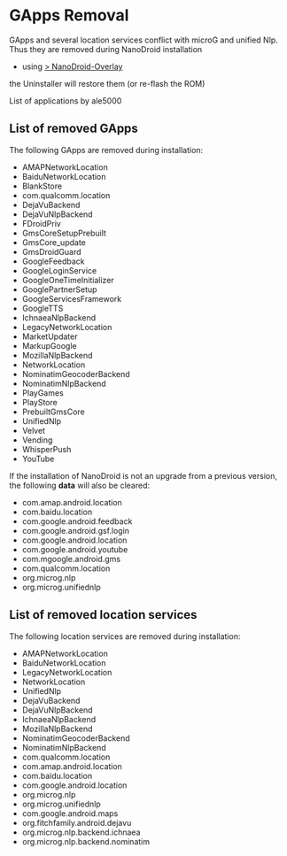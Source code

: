 # GApps Removal

GApps and several location services conflict with microG and unified Nlp. Thus they are removed during NanoDroid installation

  * using [> NanoDroid-Overlay](doc/NanoDroidOverlay.md)

the Uninstaller will restore them (or re-flash the ROM)

List of applications by ale5000

## List of removed GApps

The following GApps are removed during installation:

* AMAPNetworkLocation
* BaiduNetworkLocation
* BlankStore
* com.qualcomm.location
* DejaVuBackend
* DejaVuNlpBackend
* FDroidPriv
* GmsCoreSetupPrebuilt
* GmsCore_update
* GmsDroidGuard
* GoogleFeedback
* GoogleLoginService
* GoogleOneTimeInitializer
* GooglePartnerSetup
* GoogleServicesFramework
* GoogleTTS
* IchnaeaNlpBackend
* LegacyNetworkLocation
* MarketUpdater
* MarkupGoogle
* MozillaNlpBackend
* NetworkLocation
* NominatimGeocoderBackend
* NominatimNlpBackend
* PlayGames
* PlayStore
* PrebuiltGmsCore
* UnifiedNlp
* Velvet
* Vending
* WhisperPush
* YouTube

If the installation of NanoDroid is not an upgrade from a previous version, the following **data** will also be cleared:

* com.amap.android.location
* com.baidu.location
* com.google.android.feedback
* com.google.android.gsf.login
* com.google.android.location
* com.google.android.youtube
* com.mgoogle.android.gms
* com.qualcomm.location
* org.microg.nlp
* org.microg.unifiednlp

## List of removed location services

The following location services are removed during installation:

* AMAPNetworkLocation
* BaiduNetworkLocation
* LegacyNetworkLocation
* NetworkLocation
* UnifiedNlp
* DejaVuBackend
* DejaVuNlpBackend
* IchnaeaNlpBackend
* MozillaNlpBackend
* NominatimGeocoderBackend
* NominatimNlpBackend
* com.qualcomm.location
* com.amap.android.location
* com.baidu.location
* com.google.android.location
* org.microg.nlp
* org.microg.unifiednlp
* com.google.android.maps
* org.fitchfamily.android.dejavu
* org.microg.nlp.backend.ichnaea
* org.microg.nlp.backend.nominatim
